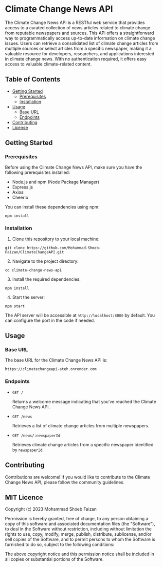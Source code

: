 # Climate Change News API

The Climate Change News API is a RESTful web service that provides access to a curated collection of news articles related to climate change from reputable newspapers and sources. This API offers a straightforward way to programmatically access up-to-date information on climate change issues. Users can retrieve a consolidated list of climate change articles from multiple sources or select articles from a specific newspaper, making it a valuable resource for developers, researchers, and applications interested in climate change news. With no authentication required, it offers easy access to valuable climate-related content.

## Table of Contents

- [Getting Started](#getting-started)
  - [Prerequisites](#prerequisites)
  - [Installation](#installation)
- [Usage](#usage)
  - [Base URL](#base-url)
  - [Endpoints](#endpoints)
- [Contributing](#contributing)
- [License](#MIT)

## Getting Started

### Prerequisites

Before using the Climate Change News API, make sure you have the following prerequisites installed:

- Node.js and npm (Node Package Manager)
- Express.js
- Axios
- Cheerio

You can install these dependencies using npm:

```
npm install
```

### Installation

1. Clone this repository to your local machine:

```
git clone https://github.com/Mohammad-Shoeb-Faizan/ClimateChangeAPI.git
```

2. Navigate to the project directory:

```
cd climate-change-news-api
```

3. Install the required dependencies:

```
npm install
```

4. Start the server:

```
npm start
```

The API server will be accessible at `http://localhost:8000` by default. You can configure the port in the code if needed.

## Usage

### Base URL

The base URL for the Climate Change News API is:

```
https://climatechangeapi-ateh.onrender.com
```

### Endpoints

- `GET /`

  Returns a welcome message indicating that you've reached the Climate Change News API.

- `GET /news`

  Retrieves a list of climate change articles from multiple newspapers.

- `GET /news/:newspaperId`

  Retrieves climate change articles from a specific newspaper identified by `newspaperId`.

## Contributing

Contributions are welcome! If you would like to contribute to the Climate Change News API, please follow the community guidelines.

## MIT Licence

Copyright (c) 2023 Mohammad Shoeb Faizan

Permission is hereby granted, free of charge, to any person obtaining a copy of this software and associated documentation files (the "Software"), to deal in the Software without restriction, including without limitation the rights to use, copy, modify, merge, publish, distribute, sublicense, and/or sell copies of the Software, and to permit persons to whom the Software is furnished to do so, subject to the following conditions:

The above copyright notice and this permission notice shall be included in all copies or substantial portions of the Software.
